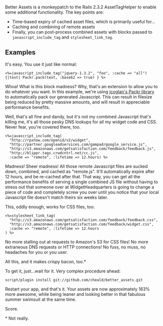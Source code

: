 Better Assets is a monkeypatch to the Rails 2.3.2 AssetTagHelper to enable some additional functionality. The key points are:

* Time-based expiry of cached asset files, which is primarily useful for...
* Caching and combining of remote assets
* Finally, you can post-process combined assets with blocks passed to `javascript_include_tag` and `stylesheet_link_tag`.

## Examples

It's easy. You use it just like normal:

    <%=javascript_include_tag("jquery-1.3.2", "foo", :cache => "all") {|text| Packr.pack(text, :base62 => true) } %>

Whoa! What is this block madness? Why, that's an extension to allow you to do whatever you want. In this example, we're using [jcoglan's Packr library](http://blog.jcoglan.com/2009/02/22/packr-31-improved-compression-and-private-variable-support/) to automatically pack our generated Javascript. This can result in filesize being reduced by pretty massive amounts, and will result in appreciable performance benefits.

Well, that's all fine and dandy, but it's not my combined Javascript that's killing me, it's all those pesky DNS lookups for all my widget code and CSS. Never fear, you're covered there, too.

    <%=javascript_include_tag(
      "http://rpxnow.com/openid/v2/widget",
      "http://partner.googleadservices.com/gampad/google_service.js",
      "http://s3.amazonaws.com/getsatisfaction.com/feedback/feedback.js",
      "http://blippr.tags.crwdcntrl.net/cc.js",
      :cache => "remote", :lifetime => 12.hours) %>
  
Madness! Sheer madness! All those remote Javascript files are sucked down, combined, and cached as "remote.js". It'll automatically expire after 12 hours, and be re-cached after that. That way, you can get all the performance benefits of serving a single combined JS file without having to stress out that someone over at WidgetHeadquarters is going to change a piece of code and completely screw you over until you notice that your local Javascript file doesn't match theirs six weeks later.

This, oddly enough, works for CSS files, too.

    <%=stylesheet_link_tag(
      "http://s3.amazonaws.com/getsatisfaction.com/feedback/feedback.css",
      "http://s3.amazonaws.com/getsatisfaction.com/feedback/widget.css",
      :cache => "remote", :lifetime => 12.hours
    ) %>

No more stalling out at requests to Amazon's S3 for CSS files! No more extraneous DNS requests or HTTP connections! No fuss, no muss, no headaches for you or you user.

All this, and it makes crispy bacon, too.*

To get it, just...wait for it. Very complex procedure ahead:

    script/plugin install git://github.com/cheald/better_assets.git
  
Restart your app, and that's it. Your assets are now approximately 163% more awesome, while being leaner and looking better in that fabulous summer swimsuit at the same time.

Score.










\* Not really.